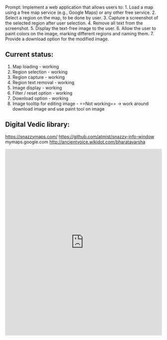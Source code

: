 Prompt:
Implement a web application that allows users to: 1. Load a map using a free map service (e.g., Google Maps) or any other free service. 2. Select a region on the map, to be done by user. 3. Capture a screenshot of the selected region after user selection. 4. Remove all text from the screenshot. 5. Display the text-free image to the user. 6. Allow the user to paint colors on the image, marking different regions and naming them. 7. Provide a download option for the modified image.

Current status:
---------------
1. Map loading - working
2. Region selection - working
3. Region capture - working
4. Region text removal - working
5. Image display - working
6. Filter / reset option - working
7. Download option - working
8. Image tooltip for editing image - ==Not working== -> work around download image and use paint tool on image


Digital Vedic library:
-----------------------
https://snazzymaps.com/
https://github.com/atmist/snazzy-info-window
mymaps.google.com
http://ancientvoice.wikidot.com/bharatavarsha

<iframe src="https://snazzymaps.com/embed/661040" width="100%" height="600px" style="border:none;"></iframe>